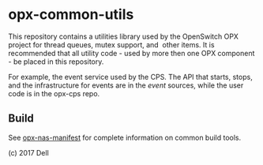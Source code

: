 # opx-common-utils
This repository contains a utilities library used by the OpenSwitch OPX project for thread queues, mutex support, and  other items. It is recommended that all utility code - used by more then one OPX component - be placed in this repository.

For example, the event service used by the CPS. The API that starts, stops, and the infrastructure for events are in the _event_ sources, while the user code is in the opx-cps repo.

## Build
See [opx-nas-manifest](https://github.com/opwn-switch/opx-nas-manifest) for complete information on common build tools.

(c) 2017 Dell
